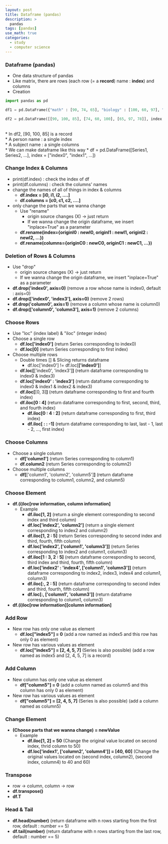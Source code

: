 ```yaml
---
layout: post
title: Dataframe (pandas)
description: >
  pandas
tags: [pandas]
use_math: true
categories:
  - study
  - computer science
---
```

### Dataframe (pandas)
* One data structure of pandas
* Like matrix, there are rows (each row (= a **record**) name : **index**) and columns
* Creation<br>

~~~python
import pandas as pd

df1 = pd.DataFrame({"math" : [90, 74, 65], "biology" : [100, 60, 97], "chemistry" : [85, 100, 78]}, index = ["Samoh", "Rivera", "Cho"]) # if you don't insert index content, the default index is integer index

df2 = pd.DataFrame([[90, 100, 85], [74, 60, 100], [65, 97, 78]], index = ["Samoh", "Rivera", "Cho"], columns = ["math", "biology", "chemistry"])
~~~
<br>
* In df2, [90, 100, 85] is a record<br>
* A person name : a single index<br>
* A subject name : a single columns<br>
* We can make dataframe like this way
  * df = pd.DataFrame([Series1, Series2, ...], index = ["index0", "index1", ...])

### Change Index & Columns
* print(df.index) : check the index of df
* print(df.columns) : check the columns' names
* change the names of all of things in index & columns
  * **df.index = [i0, i1, i2, ....]**
  * **df.columns = [c0, c1, c2, ....]**
* only change the parts that we wanna change
  * Use "rename"
    * origin source changes (X) → just return
    * If we wanna change the origin dataframe, we insert "inplace=True" as a parameter
  * **df.rename(index={originI0 : newI0, originI1 : newI1, originI2 : newI2, ...})**
  * **df.rename(columns={originC0 : newC0, originC1 : newC1, ...})**

### Deletion of Rows & Columns
* Use "drop"
  * origin source changes (X) → just return
  * If we wanna change the origin dataframe, we insert "inplace=True" as a parameter
* **df.drop('index0', axis=0)** (remove a row whose name is index0, default : axis=0)
* **df.drop(['index0', 'index3'], axis=0)** (remove 2 rows)
* **df.drop('column0', axis=1)** (remove a column whose name is column0)
* **df.drop(['column0', 'column3'], axis=1)** (remove 2 columns)

### Choose Rows
* Use "loc" (index label) & "iloc" (integer index)
* Choose a single row
  * **df.loc['index0']** (return Series corresponding to index0)
  * **df.loc[0]** (return Series corresponding to first index)
* Choose multiple rows
  * Double times [] & Slicing returns dataframe
    * df.loc['index0'] != df.loc[**['index0']**]
  * **df.loc[**['index0', 'index3']**]** (return dataframe corresponding to index0 & index3)
  * **df.loc['index0' : 'index3']** (return dataframe corresponding to index0 & index1 & index2 & index3)
  * **df.iloc[**[0, 3]**]** (return dataframe corresponding to first and fourth index)
  * **df.iloc[0 : 4]** (return dataframe corresponding to first, second, third, and fourth index)
    * **df.iloc[0 : 4 : 2]** (return dataframe corresponding to first, third index)
    * **df.iloc[ : : -1]** (return dataframe corresponding to last, last - 1, last - 2, ..., first index)

### Choose Columns
* Choose a single column
  * **df['column1']** (return Series corresponding to column1)
  * **df.column2** (return Series corresponding to column2)
* Choose multiple columns
  * **df[**['column1', 'column2', 'column5']**]** (return dataframe corresponding to column1, column2, and column5)

### Choose Element
* **df.(i)loc[row information, column information]**
  * Example
    * **df.iloc[1, 2]** (return a single element corresponding to second index and third column)
    * **df.loc['index2', 'column2']** (return a single element corresponding to index2 and column2)
    * **df.iloc[1, 2 : 5]** (return Series corresponding to second index and third, fourth, fifth column)
    * **df.loc['index2', **['column1', 'column3']**]** (return Series corresponding to index2 and column1, column3)
    * **df.iloc[1 : 3, 2 : 5]** (return dataframe corresponding to second, third index and third, fourth, fifth column)
    * **df.loc['index2' : 'index4', **['column1', 'column3']**]** (return dataframe corresponding to index2, index3, index4 and column1, column3)
    * **df.iloc[:, 2 : 5]** (return dataframe corresponding to second index and third, fourth, fifth column)
    * **df.loc[:, **['column1', 'column3']**]** (return dataframe corresponding to column1, column3)
* **df.(i)loc[**row information**][**column information**]**

### Add Row
* New row has only one value as element
  * **df.loc["index5"] = 0** (add a row named as index5 and this row has only 0 as element)
* New row has various values as element
  * **df.loc["index5"] = [2, 4, 5, 7]** (Series is also possible) (add a row named as index5 and [2, 4, 5, 7] is a record)

### Add Column
* New column has only one value as element
  * **df["column5"] = 0** (add a column named as column5 and this column has only 0 as element)
* New row has various values as element
  * **df["column5"] = [2, 4, 5, 7]** (Series is also possible) (add a column named as column5)

### Change Element
* **(Choose parts that we wanna change) = newValue**
  * Example
    * **df.iloc[1, 2] = 50** (Change the original value located on second index, thrid column to 50)
    * **df.loc['index1', **['column2', 'column4']**] = [40, 60]** (Change the original values located on (second index, column2), (second index, column4) to 40 and 60)

### Transpose
* row → column, column → row
* **df.transpose()**
* **df.T**

### Head & Tail
* **df.head(number)** (return dataframe with n rows starting from the first row, default : number == 5)
* **df.tail(number)** (return dataframe with n rows starting from the last row, default : number == 5)
